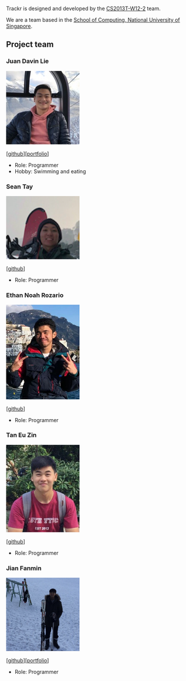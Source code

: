 Trackr is designed and developed by the [CS2013T-W12-2](https://github.com/AY2021S1-CS2103T-W12-2) team.

We are a team based in the [School of Computing, National University of Singapore](http://www.comp.nus.edu.sg).

## Project team

### Juan Davin Lie

<img src="images/juandavinlie.png" width="200px">

[[github](https://github.com/juandavinlie)][[portfolio](team/juandavinlie.md)]

-   Role: Programmer
-   Hobby: Swimming and eating

### Sean Tay

<img src="images/seantaysl.png" width="200px">

[[github](http://github.com/seantaysl)]

-   Role: Programmer

### Ethan Noah Rozario

<img src="images/ethanthegoondu.png"  width="200px">

[[github](http://github.com/ethanthegoondu)]

-   Role: Programmer

### Tan Eu Zin

<img src="images/euzintan.png" width="200px">

[[github](http://github.com/euzintan)]

-   Role: Programmer

### Jian Fanmin

<img src="images/fanminj.png" width="200px">

[[github](http://github.com/fanminj)][[portfolio](team/fanminj.md)]

-   Role: Programmer
